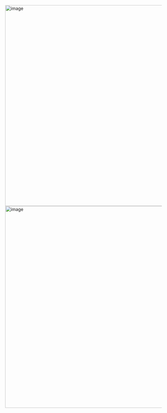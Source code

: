 <img width="646" alt="image" src="https://user-images.githubusercontent.com/89638496/200440924-dfcca9ba-b8fb-4a27-b865-5a8766078ebd.png">
<img width="649" alt="image" src="https://user-images.githubusercontent.com/89638496/200440935-f91949d2-5da0-4d7c-ab7b-ca4da58d1821.png">
